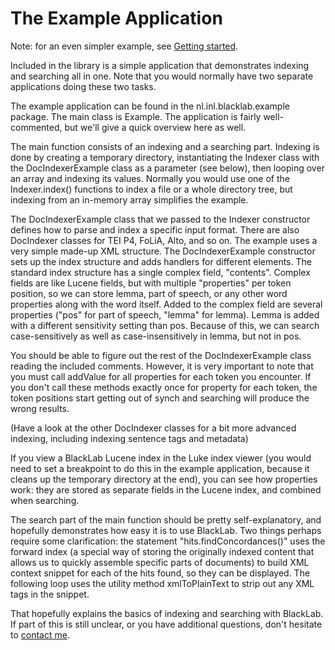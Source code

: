 # The Example Application

Note: for an even simpler example, see [Getting started](getting-started.html).

Included in the library is a simple application that demonstrates indexing and searching all in one. Note that you would normally have two separate applications doing these two tasks.

The example application can be found in the nl.inl.blacklab.example package. The main class is Example. The application is fairly well-commented, but we'll give a quick overview here as well.

The main function consists of an indexing and a searching part. Indexing is done by creating a temporary directory, instantiating the Indexer class with the DocIndexerExample class as a parameter (see below), then looping over an array and indexing its values. Normally you would use one of the Indexer.index() functions to index a file or a whole directory tree, but indexing from an in-memory array simplifies the example.

The DocIndexerExample class that we passed to the Indexer constructor defines how to parse and index a specific input format. There are also DocIndexer classes for TEI P4, FoLiA, Alto, and so on. The example uses a very simple made-up XML structure. The DocIndexerExample constructor sets up the index structure and adds handlers for different elements. The standard index structure has a single complex field, "contents". Complex fields are like Lucene fields, but with multiple "properties" per token position, so we can store lemma, part of speech, or any other word properties along with the word itself. Added to the complex field are several properties ("pos" for part of speech, "lemma" for lemma). Lemma is added with a different sensitivity setting than pos. Because of this, we can search case-sensitively as well as case-insensitively in lemma, but not in pos.

You should be able to figure out the rest of the DocIndexerExample class reading the included comments. However, it is very important to note that you must call addValue for all properties for each token you encounter. If you don't call these methods exactly once for property for each token, the token positions start getting out of synch and searching will produce the wrong results.

(Have a look at the other DocIndexer classes for a bit more advanced indexing, including indexing sentence tags and metadata)

If you view a BlackLab Lucene index in the Luke index viewer (you would need to set a breakpoint to do this in the example application, because it cleans up the temporary directory at the end), you can see how properties work: they are stored as separate fields in the Lucene index, and combined when searching.

The search part of the main function should be pretty self-explanatory, and hopefully demonstrates how easy it is to use BlackLab. Two things perhaps require some clarification: the statement "hits.findConcordances()" uses the forward index (a special way of storing the originally indexed content that allows us to quickly assemble specific parts of documents) to build XML context snippet for each of the hits found, so they can be displayed. The following loop uses the utility method xmlToPlainText to strip out any XML tags in the snippet.

That hopefully explains the basics of indexing and searching with BlackLab. If part of this is still unclear, or you have additional questions, don't hesitate to [contact me](mailto:jan.niestadt@inl.nl).
